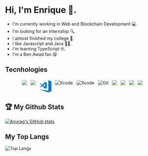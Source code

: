# Hi, I'm Enrique 🤠.

- I'm currently working in Web and Blockchain Development 💻.
- I'm looking for an internship 🔍.
- I almost finished my college 📕.
- I like Javascript and Java 👍🏻.
- I'm learning TypeScript 🤓.
- I'm a Ben Awad fan 😩

## Tecnhologies
<p align="center">
<img src="https://blog.desafiolatam.com/wp-content/uploads/2018/05/swift-logo.png" height="40" style="vertical-align:top; margin:4px">
<img src="https://upload.wikimedia.org/wikipedia/commons/1/19/C_Logo.png" height="40" style="vertical-align:top; margin:4px">
<img src="https://raw.githubusercontent.com/github/explore/80688e429a7d4ef2fca1e82350fe8e3517d3494d/topics/visual-studio-code/visual-studio-code.png" alt="VS Code" height="40" style="vertical-align:top; margin:4px">
<img src="https://developer.apple.com/design/human-interface-guidelines/macos/images/app-icon-realistic-materials_2x.png" alt="Xcode" height="40" style="vertical-align:top; margin:4px">
<img src="https://2.bp.blogspot.com/-tzm1twY_ENM/XlCRuI0ZkRI/AAAAAAAAOso/BmNOUANXWxwc5vwslNw3WpjrDlgs9PuwQCLcBGAsYHQ/s1600/pasted%2Bimage%2B0.png" alt="Xcode" height="40" style="vertical-align:top; margin:4px">
<img src="https://jartigag.xyz/assets/images/posts/git.png" alt="Git" height="40" style="vertical-align:top; margin:4px">
<img src="https://github.githubassets.com/images/modules/logos_page/GitHub-Mark.png" height="40" style="vertical-align:top; margin:4px">
<img src="https://w7.pngwing.com/pngs/704/597/png-transparent-computer-icons-command-line-interface-linux-system-console-command-line-icon-miscellaneous-text-rectangle-thumbnail.png" height="40" style="vertical-align:top; margin:4px">
<img src="https://cdn.pixabay.com/photo/2018/05/08/21/29/windows-3384024_960_720.png" height="40" style="vertical-align:top; margin:4px">
<img src="https://encrypted-tbn0.gstatic.com/images?q=tbn:ANd9GcQ6wxqfCtjc5eOKPN8hfbQmdVuA7mB8phMAmA&usqp=CAU" height="40" style="vertical-align:top; margin:4px">


## :trophy: My Github Stats

[![Anurag's GitHub stats](https://github-readme-stats.vercel.app/api?username=soutkike&theme=gotham&show_icons=true)](https://github.com/anuraghazra/github-readme-stats)
  
## My Top Langs
  
![Top Langs](https://github-readme-stats.vercel.app/api/top-langs/?username=soutkike&theme=tokyonight&layout=compact)

</p>


